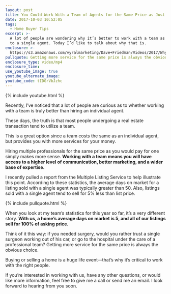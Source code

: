 ```yaml
---
layout: post
title: You Could Work With a Team of Agents for the Same Price as Just One
date: 2017-10-03 10:52:05
tags:
  - Home Buyer Tips
excerpt: >-
  A lot of people are wondering why it’s better to work with a team as opposed
  to a single agent. Today I’d like to talk about why that is.
enclosure: >-
  https://s3.amazonaws.com/vyralmarketing/Dave+Friedman/Videos/2017/Why+Use+A+Team%253F+-+Charleston+%2526+Mt.+Pleasant+Real+Estate+Agent.mp4
pullquote: Getting more service for the same price is always the obvious choice.
enclosure_type: video/mp4
enclosure_time:
use_youtube_image: true
youtube_alternate_image:
youtube_code: tIDGrVbJzhc
---
```



{% include youtube.html %}

Recently, I’ve noticed that a lot of people are curious as to whether working with a team is truly better than hiring an individual agent.

These days, the truth is that most people undergoing a real estate transaction tend to utilize a team.

This is a great option since a team costs the same as an individual agent, but provides you with more services for your money.

Hiring multiple professionals for the same price as you would pay for one simply makes more sense. **Working with a team means you will have access to a higher level of communication, better marketing, and a wider base of expertise.**

I recently pulled a report from the Multiple Listing Service to help illustrate this point. According to these statistics, the average days on market for a listing sold with a single agent was typically greater than 50. Also, listings sold with a single agent tend to sell for 5% less than list price.

{% include pullquote.html %}

When you look at my team’s statistics for this year so far, it’s a very different story. **With us, a home’s average days on market is 5, and all of our listings sell for 100% of asking price.**

Think of it this way: if you needed surgery, would you rather trust a single surgeon working out of his car, or go to the hospital under the care of a professional team? Getting more service for the same price is always the obvious choice.

Buying or selling a home is a huge life event—that’s why it’s critical to work with the right people.

If you’re interested in working with us, have any other questions, or would like more information, feel free to give me a call or send me an email. I look forward to hearing from you soon.